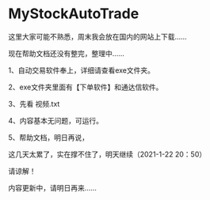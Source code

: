 # MyStockAutoTrade


这里大家可能不熟悉，周末我会放在国内的网站上下载……

现在帮助文档还没有整完，整理中……

1、自动交易软件奉上，详细请查看exe文件夹。

2、exe文件夹里面有【下单软件】和通达信软件。

3、先看  视频.txt

4、内容基本无问题，可运行。

5、帮助文档，明日再说，

这几天太累了，实在撑不住了，明天继续（2021-1-22 20：50）

请谅解！

内容更新中，请明日再来……


